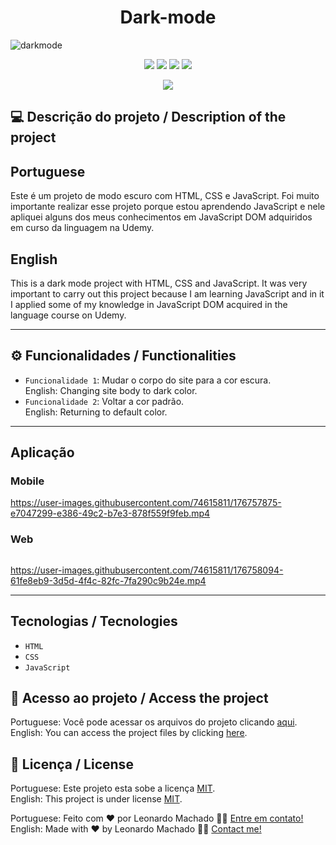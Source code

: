 <h1 align="center">Dark-mode</h1>

![darkmode](https://user-images.githubusercontent.com/74615811/177197783-4f4c9d41-0316-4f25-b3d3-f1f91174854f.png)

<p align="center">
<img src="https://camo.githubusercontent.com/31ddbceac85190c41164841d133e4056da4d4ce57a1a3a8c7cbf40bff1cf71ed/68747470733a2f2f696d672e736869656c64732e696f2f6769746875622f6c6963656e73652f64726f70626f782f64726f70626f782d73646b2d6a617661">
<img src="https://user-images.githubusercontent.com/74615811/176503364-50b5ee48-3d6d-4ab3-ae4b-e6fb7724296b.svg">
<img src="https://user-images.githubusercontent.com/74615811/176503773-dd0bc4ec-fbde-4e70-80d6-9695ff5ef67c.svg">
<img src="https://img.shields.io/badge/Done%20by-Leonardo Machado-%df0000">
</p>

<p align="center">
<img src="http://img.shields.io/static/v1?label=STATUS&message=%20FINISHED&color=GREEN&style=for-the-badge"/>
</p>

## 💻 Descrição do projeto / Description of the project

<h2>Portuguese</h2> Este é um projeto de modo escuro com HTML, CSS e JavaScript. Foi muito importante realizar esse projeto porque estou aprendendo JavaScript e nele apliquei alguns dos meus conhecimentos em JavaScript DOM adquiridos em curso da linguagem na Udemy. <br>
<h2>English</h2> This is a dark mode project with HTML, CSS and JavaScript. It was very important to carry out this project because I am learning JavaScript and in it I applied some of my knowledge in JavaScript DOM acquired in the language course on Udemy.

---

## ⚙️ Funcionalidades / Functionalities
- `Funcionalidade 1`: Mudar o corpo do site para a cor escura. <br>
English: Changing site body to dark color.
- `Funcionalidade 2`: Voltar a cor padrão. <br>
English: Returning to default color.

---

## Aplicação

### Mobile

<p align="center">

https://user-images.githubusercontent.com/74615811/176757875-e7047299-e386-49c2-b7e3-878f559f9feb.mp4
  
</p>

### Web

<p align="center" style="display: flex; align-items: flex-start; justify-content: center;">

https://user-images.githubusercontent.com/74615811/176758094-61fe8eb9-3d5d-4f4c-82fc-7fa290c9b24e.mp4

</p>

---

## Tecnologias / Tecnologies
- ``HTML``
- ``CSS``
- ``JavaScript``

## 📁 Acesso ao projeto / Access the project

Portuguese: Você pode acessar os arquivos do projeto clicando [aqui](https://github.com/LeonardoMancilha/Dark-mode/find/main). <br>
English: You can access the project files by clicking [here](https://github.com/LeonardoMancilha/Dark-mode/find/main).

## 📝 Licença / License

Portuguese: Este projeto esta sobe a licença [MIT](./LICENSE). <br>
English: This project is under license [MIT](./LICENSE).

Portuguese: Feito com ❤️ por Leonardo Machado 👋🏽 [Entre em contato!](https://www.linkedin.com/in/leonardomancilha/) <br>
English: Made with ❤️ by Leonardo Machado 👋🏽 [Contact me!](https://www.linkedin.com/in/leonardomancilha/)
